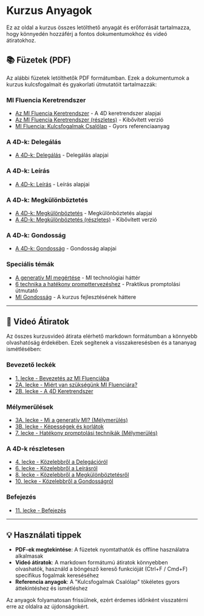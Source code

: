 # Kurzus Anyagok

Ez az oldal a kurzus összes letölthető anyagát és erőforrását tartalmazza, hogy könnyedén hozzáférj a fontos dokumentumokhoz és videó átiratokhoz.

## 📚 Füzetek (PDF)

Az alábbi füzetek letölthetők PDF formátumban. Ezek a dokumentumok a kurzus kulcsfogalmait és gyakorlati útmutatóit tartalmazzák:

### MI Fluencia Keretrendszer

- [Az MI Fluencia Keretrendszer](pamphlets/mi-fluencia-keretrendszer.pdf) - A 4D keretrendszer alapjai
- [Az MI Fluencia Keretrendszer (részletes)](pamphlets/mi-fluencia-keretrendszer-reszletes.pdf) - Kibővített verzió
- [MI Fluencia: Kulcsfogalmak Csalólap](pamphlets/mi-fluencia-kulcsfogalmak-csalolap.pdf) - Gyors referenciaanyag

### A 4D-k: Delegálás

- [A 4D-k: Delegálás](pamphlets/4d-delegacio.pdf) - Delegálás alapjai

### A 4D-k: Leírás

- [A 4D-k: Leírás](pamphlets/4d-leiras.pdf) - Leírás alapjai

### A 4D-k: Megkülönböztetés

- [A 4D-k: Megkülönböztetés](pamphlets/4d-megkulonboztetes.pdf) - Megkülönböztetés alapjai
- [A 4D-k: Megkülönböztetés (részletes)](pamphlets/4d-megkulonboztetes-reszletes.pdf) - Kibővített verzió

### A 4D-k: Gondosság

- [A 4D-k: Gondosság](pamphlets/4d-gondossag.pdf) - Gondosság alapjai

### Speciális témák

- [A generatív MI megértése](pamphlets/generativ-mi-megertese.pdf) - MI technológiai háttér
- [6 technika a hatékony prompttervezéshez](pamphlets/6-technika-hatekony-prompttervezes.pdf) - Praktikus promptolási útmutató
- [MI Gondosság](pamphlets/mi-gondossag.pdf) - A kurzus fejlesztésének háttere

---

## 🎥 Videó Átiratok

Az összes kurzusvideó átirata elérhető markdown formátumban a könnyebb olvashatóság érdekében. Ezek segítenek a visszakeresésben és a tananyag ismétlésében:

### Bevezető leckék

- [1. lecke - Bevezetés az MI Fluenciába](video-atiratok/Lesson%201%20-%20Introduction%20to%20AI%20Fluency.md)
- [2A. lecke - Miért van szükségünk MI Fluenciára?](video-atiratok/Lesson%202A%20-%20Miert%20van%20szuksegunk%20MI%20Fluenciara.md)
- [2B. lecke - A 4D Keretrendszer](video-atiratok/Lesson%202B%20-%20A%204D%20Keretrendszer.md)

### Mélymerülések

- [3A. lecke - Mi a generatív MI? (Mélymerülés)](video-atiratok/Lesson%203A%20-%20Mi%20a%20generativ%20MI%20(Melymerules).md)
- [3B. lecke - Képességek és korlátok](video-atiratok/Lesson%203B%20-%20Kepessegek%20%26%20korlatok.md)
- [7. lecke - Hatékony promptolási technikák (Mélymerülés)](video-atiratok/Lesson%207%20-%20Hatekony%20promptolasi%20technikak%20(Melymerules).md)

### A 4D-k részletesen

- [4. lecke - Közelebbről a Delegációról](video-atiratok/Lesson%204%20-%20Kozelebbrol%20a%20Delegaciorol.md)
- [6. lecke - Közelebbről a Leírásról](video-atiratok/Lesson%206%20-%20Kozelebbrol%20a%20Leirasrol.md)
- [8. lecke - Közelebbről a Megkülönböztetésről](video-atiratok/Lesson%208%20-%20Kozelebbrol%20a%20Megkulonboztetesrol.md)
- [10. lecke - Közelebbről a Gondosságról](video-atiratok/Lesson%2010%20-%20Kozelebbrol%20a%20Gondossagrol.md)

### Befejezés

- [11. lecke - Befejezés](video-atiratok/Lesson%2011%20-%20Befejezes.md)

---

## 💡 Használati tippek

- **PDF-ek megtekintése**: A füzetek nyomtathatók és offline használatra alkalmasak
- **Videó átiratok**: A markdown formátumú átiratok könnyebben olvashatók, használd a böngésző kereső funkcióját (Ctrl+F / Cmd+F) specifikus fogalmak kereséséhez
- **Referencia anyagok**: A "Kulcsfogalmak Csalólap" tökéletes gyors áttekintéshez és ismétléshez

Az anyagok folyamatosan frissülnek, ezért érdemes időnként visszatérni erre az oldalra az újdonságokért.